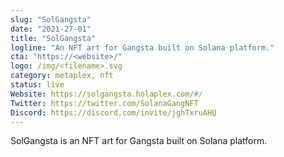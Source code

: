 ```yaml
---
slug: "SolGangsta"
date: "2021-27-01"
title: "SolGangsta"
logline: "An NFT art for Gangsta built on Solana platform."
cta: "https://<website>/"
logo: /img/<filename>.svg
category: metaplex, nft
status: live
Website: https://solgangsta.holaplex.com/#/
Twitter: https://twitter.com/SolanaGangNFT
Discord: https://discord.com/invite/jghTxruAHQ
---
```

SolGangsta is an NFT art for Gangsta built on Solana platform.